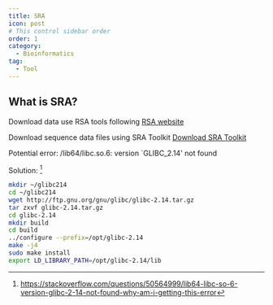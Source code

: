 ```yaml
---
title: SRA
icon: post
# This control sidebar order
order: 1
category:
  - Bioinformatics
tag:
  - Tool
---
```


<!-- more -->

## What is SRA?
Download data use RSA tools following [RSA website](https://www.ncbi.nlm.nih.gov/sra/docs/sradownload/)

Download sequence data files using SRA Toolkit
[Download SRA Toolkit](https://github.com/ncbi/sra-tools/wiki)

Potential error: /lib64/libc.so.6: version `GLIBC_2.14' not found

Solution: [^GLIBC_2.14Error]
```sh
mkdir ~/glibc214
cd ~/glibc214
wget http://ftp.gnu.org/gnu/glibc/glibc-2.14.tar.gz
tar zxvf glibc-2.14.tar.gz
cd glibc-2.14
mkdir build
cd build
../configure --prefix=/opt/glibc-2.14
make -j4
sudo make install
export LD_LIBRARY_PATH=/opt/glibc-2.14/lib
```


[^GLIBC_2.14Error]: https://stackoverflow.com/questions/50564999/lib64-libc-so-6-version-glibc-2-14-not-found-why-am-i-getting-this-error